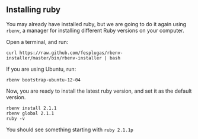 ## Installing ruby

You may already have installed ruby, but we are going to do it again using `rbenv`, a manager for installing different Ruby versions on your computer.

Open a terminal, and run:

```shell
curl https://raw.github.com/fesplugas/rbenv-installer/master/bin/rbenv-installer | bash
```

If you are using Ubuntu, run:

```shell
rbenv bootstrap-ubuntu-12-04
```

Now, you are ready to install the latest ruby version, and set it as the default version.

```shell
rbenv install 2.1.1
rbenv global 2.1.1
ruby -v
```

You should see something starting with `ruby 2.1.1p`

